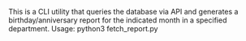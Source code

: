 This is a CLI utility that queries the database via API and generates a birthday/anniversary report for the indicated month in a specified department. 
Usage: python3 fetch_report.py <month> <department>
